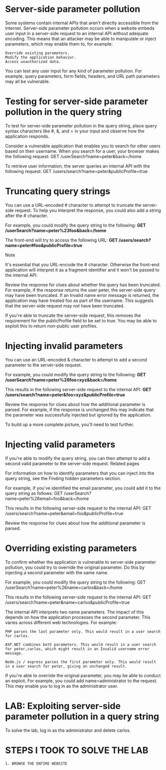 # Server-side parameter pollution

Some systems contain internal APIs that aren't directly accessible from the internet. Server-side parameter pollution occurs when a website embeds user input in a server-side request to an internal API without adequate encoding. This means that an attacker may be able to manipulate or inject parameters, which may enable them to, for example:

    Override existing parameters.
    Modify the application behavior.
    Access unauthorized data.

You can test any user input for any kind of parameter pollution. For example, query parameters, form fields, headers, and URL path parameters may all be vulnerable. 



# Testing for server-side parameter pollution in the query string

To test for server-side parameter pollution in the query string, place query syntax characters like #, &, and = in your input and observe how the application responds.

Consider a vulnerable application that enables you to search for other users based on their username. When you search for a user, your browser makes the following request:
GET /userSearch?name=peter&back=/home

To retrieve user information, the server queries an internal API with the following request:
GET /users/search?name=peter&publicProfile=true 

# Truncating query strings

You can use a URL-encoded # character to attempt to truncate the server-side request. To help you interpret the response, you could also add a string after the # character.

For example, you could modify the query string to the following:
**GET /userSearch?name=peter%23foo&back=/home**

The front-end will try to access the following URL:
**GET /users/search?name=peter#foo&publicProfile=true**

Note

It's essential that you URL-encode the # character. Otherwise the front-end application will interpret it as a fragment identifier and it won't be passed to the internal API.

Review the response for clues about whether the query has been truncated. For example, if the response returns the user peter, the server-side query may have been truncated. If an Invalid name error message is returned, the application may have treated foo as part of the username. This suggests that the server-side request may not have been truncated. 

If you're able to truncate the server-side request, this removes the requirement for the publicProfile field to be set to true. You may be able to exploit this to return non-public user profiles. 


# Injecting invalid parameters

You can use an URL-encoded & character to attempt to add a second parameter to the server-side request.

For example, you could modify the query string to the following:
**GET /userSearch?name=peter%26foo=xyz&back=/home**

This results in the following server-side request to the internal API:
**GET /users/search?name=peter&foo=xyz&publicProfile=true**

Review the response for clues about how the additional parameter is parsed. For example, if the response is unchanged this may indicate that the parameter was successfully injected but ignored by the application.

To build up a more complete picture, you'll need to test further.

# Injecting valid parameters

If you're able to modify the query string, you can then attempt to add a second valid parameter to the server-side request.
Related pages

For information on how to identify parameters that you can inject into the query string, see the Finding hidden parameters section.

For example, if you've identified the email parameter, you could add it to the query string as follows:
GET /userSearch?name=peter%26email=foo&back=/home

This results in the following server-side request to the internal API:
GET /users/search?name=peter&email=foo&publicProfile=true

Review the response for clues about how the additional parameter is parsed.


# Overriding existing parameters

To confirm whether the application is vulnerable to server-side parameter pollution, you could try to override the original parameter. Do this by injecting a second parameter with the same name.

For example, you could modify the query string to the following:
GET /userSearch?name=peter%26name=carlos&back=/home

This results in the following server-side request to the internal API:
GET /users/search?name=peter&name=carlos&publicProfile=true

The internal API interprets two name parameters. The impact of this depends on how the application processes the second parameter. This varies across different web technologies. For example:


    PHP parses the last parameter only. This would result in a user search for carlos.

    ASP.NET combines both parameters. This would result in a user search for peter,carlos, which might result in an Invalid username error message.

    Node.js / express parses the first parameter only. This would result in a user search for peter, giving an unchanged result.

If you're able to override the original parameter, you may be able to conduct an exploit. For example, you could add name=administrator to the request. This may enable you to log in as the administrator user. 

# LAB: Exploiting server-side parameter pollution in a query string

To solve the lab, log in as the administrator and delete carlos. 

# STEPS I TOOK TO SOLVE THE LAB

    1. BROWSE THE ENTIRE WEBSITE
